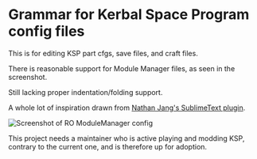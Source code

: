 # Grammar for Kerbal Space Program config files

This is for editing KSP part cfgs, save files, and craft files.

There is reasonable support for Module Manager files, as seen in the screenshot.

Still lacking proper indentation/folding support.

A whole lot of inspiration drawn from [Nathan Jang's SublimeText plugin](https://github.com/NathanJang/KSP-tmLanguage).

![Screenshot of RO ModuleManager config](https://raw.githubusercontent.com/gertsonderby/kerbal-config/master/RO_snippet.png)

This project needs a maintainer who is active playing and modding KSP, contrary to the current one, and is therefore up for adoption.
